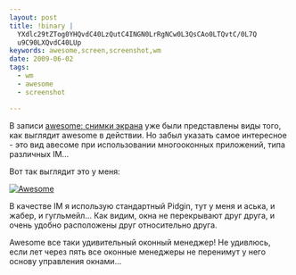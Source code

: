 ```yaml
--- 
layout: post
title: !binary |
  YXdlc29tZTog0YHQvdC40LzQutC4INGN0LrRgNCw0L3QsCAo0LTQvtC/0L7Q
  u9C90LXQvdC40LUp
keywords: awesome,screen,screenshot,wm
date: 2009-06-02
tags:
  - wm
  - awesome
  - screenshot

---
```

В записи <a href="/2009/05/23/awesome-snimki-ekrana/">awesome: снимки экрана</a> уже были представлены виды того, как выглядит awesome в действии. Но забыл указать самое интересное - это вид авесоме при использовании многооконных приложений, типа различных IM...

Вот так выглядит это у меня:

<a href="http://static.juev.ru/2009/06/200906021323191280x1024.png" id="lightbox"><img src="http://static.juev.ru/2009/06/200906021323191280x1024.th.png" border="0" alt="Awesome" /></a>

В качестве IM я использую стандартный Pidgin, тут у меня и аська, и жабер, и гугльмейл... Как видим, окна не перекрывают друг друга, и очень удобно расположены друг относительно друга.

Awesome все таки удивительный оконный менеджер! Не удивлюсь, если лет через пять все оконные менеджеры не перенимут у него основу управления окнами...
